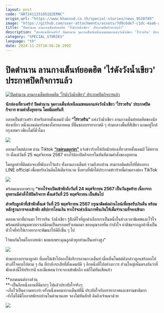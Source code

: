 ```yaml
---
layout: post
code: "ART2411251051Q2ERNC"
origin_url: "https://www.khaosod.co.th/special-stories/news_9520749"
image: "https://github.com/user-attachments/assets/7d9c6de7-c1dc-4aa6-ac63-f6ff9cc82d4d"
title: "ปิดตำนาน ลานกางเต็นท์ยอดฮิต 'ไร่ดังวังน้ำเขียว' ประกาศปิดกิจการแล้ว"
description: "นักท่องเที่ยวเศร้า! ปิดตำนาน จุดกางเต็นท์เหนือเมฆหมอกแห่งวังน้ำเขียว 'ไร่รวยริน' ประกาศปิดกิจการ ตามคำสั่งอุทยาน โดยมีผลทันที "
category: "SPECIAL_STORIES"
language: "th"
date: 2024-11-25T10:56:28.299Z
---
```


# ปิดตำนาน ลานกางเต็นท์ยอดฮิต 'ไร่ดังวังน้ำเขียว' ประกาศปิดกิจการแล้ว

[![ปิดตำนาน ลานกางเต็นท์ยอดฮิต 'ไร่ดังวังน้ำเขียว' ประกาศปิดกิจการแล้ว](https://www.khaosod.co.th/wpapp/uploads/2024/11/closecamp251167-17.jpg "ปิดตำนาน ลานกางเต็นท์ยอดฮิต 'ไร่ดังวังน้ำเขียว' ประกาศปิดกิจการแล้ว")](https://www.khaosod.co.th/wpapp/uploads/2024/11/closecamp251167-17.jpg)

**นักท่องเที่ยวเศร้า! ปิดตำนาน จุดกางเต็นท์เหนือเมฆหมอกแห่งวังน้ำเขียว ‘ไร่รวยริน’ ประกาศปิดกิจการ ตามคำสั่งอุทยาน โดยมีผลทันที**

กลายเป็นข่าวเศร้า สำหรับสายตั้งแคมป์ เมื่อ **“ไร่รวยริน”** แห่งวังน้ำเขียว ลานกางเต็นท์ยอดฮิตของนักท่องเที่ยว หนึ่งแลนด์มาร์กของใครหลายคน ที่ชื่นชอบบรรยากาศดี ๆ ท่ามกลางพื้นที่สีเขียว แถมอยู่ใกล้กรุงเทพฯ เพียงไม่กี่ชั่วโมง

[![](https://www.khaosod.co.th/wpapp/uploads/2024/11/closecamp251167-6.jpg)](https://www.khaosod.co.th/wpapp/uploads/2024/11/closecamp251167-6.jpg)

ออกมาโพสต์ภาพ ผ่าน Tiktok [**“rairuayrin”**](https://www.tiktok.com/@rairuayrin/photo/7440082829188320519?is_from_webapp=1&sender_device=pc&web_id=7441157320199898631) แจ้งข่าวร้ายให้กับนักท่องเที่ยวสายตั้งแคมป์ ได้ทราบว่า ตั้งแต่วันที่ 25 พฤศจิกายน 2567 ทางไร่ต้องปิดกิจการในทันทีตามคำสั่งของอุทยาน

โดยลูกค้าที่ติดต่อจองที่พักเอาไว้แล้ว ทั้งลานกางเต็นท์ รวมถึงรถบ้าน สามารถติดต่อไปที่ช่องทาง LINE official เพื่อขอรับเงินคืนได้เต็มจำนวน ซึ่งทางที่พักได้ประกาศข่าวร้ายนี้ผ่านทางช่อง TikTok

[![](https://www.khaosod.co.th/wpapp/uploads/2024/11/closecamp251167-3.jpg)](https://www.khaosod.co.th/wpapp/uploads/2024/11/closecamp251167-3.jpg)

พร้อมแนบภาพระบุ **“ทางไร่จะเปิดเข้าพักถึงวันที่ 24 พฤศจิกายน 2567 เป็นวันสุดท้าย เนื่องจากอุทยานมีคำสั่งให้ปิดกิจการ ตั้งแต่วันที่ 25 พฤศจิกายน เป็นต้นไป**

**สำหรับลูกค้าที่เข้าพักตั้งแต่ วันที่ 25 พฤศจิกายน 2567 กรุณาติดต่อผ่านไลน์เพื่อขอรับเงินคืน พร้อมหลักฐานการจองเข้าพัก สลิปการโอนเงิน ทางไร่จะดำเนินการคืนเงินให้เต็มจำนวนที่จองเข้ามา**

ตลอดเวลาที่ผ่านมา ไร่รวยริน วังน้ำเขียว รู้สึกดีใจที่ลูกค้าเลือกเราเป็นหนึ่งในช่วงเวลาพิเศษและไว้ใจ พร้อมสนับสนุนพวกเราเสมือนเป็นครอบครัวเสมอมา ขอบคุณรอยยิ้ม กำลังใจ คำติชมจากลูกค้าซึ่งเป็นหัวใจที่ทำให้เราอยากจะพัฒนาให้ดียิ่งขึ้น ๆ ไป

ไว้พบกันใหม่โอกาสหน้า ขอขอบพระคุณลูกค้าทุกท่านเป็นอย่างสูง”

[![](https://www.khaosod.co.th/wpapp/uploads/2024/11/closecamp251167-15.jpg)](https://www.khaosod.co.th/wpapp/uploads/2024/11/closecamp251167-15.jpg)

ท่ามกลางบรรดาลูกค้า ที่เคยได้เข้าไปลองใช้บริการลานกางเต็นท์ เมื่อเห็นโพสต์ดังกล่าวถูกแชร์ออกไป ต่างก็ใจหายไปตาม ๆ กัน ที่กำลังจะเสียที่ตั้งแคมป์ดี ๆ อีกหนึ่งที่ไปอย่างถาวร ส่วนใหญ่เห็นตรงกันว่าที่พักแห่งนี้ให้บริการดี และมีแพลนว่าจะจองเข้าพักอีก แต่ก็ไม่ทันเสียแล้ว

**คอมเมนต์บางส่วน  
**\-เป็นอีกหนึ่งลานที่ดีมากๆ ไปแล้วประทับใจจริงๆ  
\-เก็บใว้เป็นความทรงจำ ครั้งหนึ่งเคยมากางเต็นท์ที่นี่ ประทับใจกับบรรยากาศและธรรมชาติมาก  
\-ยังไม่ได้มีโอกาสพักรถบ้านในตำนานเลย จองไม่ทันสักที คิดถึงเจ้าแมวด้วย

[![](https://www.khaosod.co.th/wpapp/uploads/2024/11/closecamp251167-14.jpeg)](https://www.khaosod.co.th/wpapp/uploads/2024/11/closecamp251167-14.jpeg)